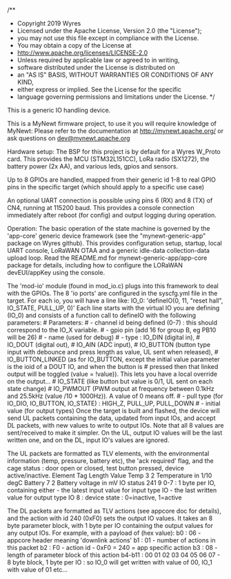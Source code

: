 /**
 * Copyright 2019 Wyres
 * Licensed under the Apache License, Version 2.0 (the "License"); 
 * you may not use this file except in compliance with the License. 
 * You may obtain a copy of the License at
 *    http://www.apache.org/licenses/LICENSE-2.0
 * Unless required by applicable law or agreed to in writing, 
 * software distributed under the License is distributed on 
 * an "AS IS" BASIS, WITHOUT WARRANTIES OR CONDITIONS OF ANY KIND, 
 * either express or implied. See the License for the specific 
 * language governing permissions and limitations under the License.
*/

This is a generic IO handling device.

This is a MyNewt firmware project, to use it you will require knowledge of MyNewt:
Please refer to the documentation at http://mynewt.apache.org/ or ask questions on dev@mynewt.apache.org

Hardware setup:
The BSP for this project is by default for a Wyres W_Proto card. This provides the MCU (STM32L151CC), LoRa radio (SX1272),
the battery power (2x AA), and various leds, gpios and sensors.

Up to 8 GPIOs are handled, mapped from their generic id 1-8 to real GPIO pins in the specific target (which should apply to a specific use case)

An optional UART connection is possible using pins 6 (RX) and 8 (TX) of CN4, running at 115200 baud. This provides a console connection immediately after reboot (for config) and output logging during operation.

Operation:
The basic operation of the state machine is governed by the 'app-core' generic device framework (see the "mynewt-generic-app" package on Wyres github). This provides configuration setup, startup, local UART console, LoRaWAN OTAA and a generic idle-data collection-data upload loop.
Read the README.md for mynewt-generic-app/app-core package for details, including how to configure the LORaWAN devEUI/appKey using the console.

The 'mod-io' module (found in mod_io.c) plugs into this framework to deal with the GPIOs. 
The 8 'io ports' are configured in the syscfg.yml file in the target. For each io, you will have a line like:
    IO_0: 'defineIO(0, 11, "reset hall", IO_STATE, PULL_UP, 0)'
Each line starts with the virtual IO you are defining (IO_0) and consists of a function call to defineIO with the following parameters:
    # Parameters: 
    #   - channel id being defined (0-7) : this should correspond to the IO_X variable.
    #   - gpio pin (add 16 for group B, eg PB10 will be 26)
    #   - name (used for debug)
    #   - type :    IO_DIN (digital in), 
    #               IO_DOUT (digital out), 
    #               IO_AIN (ADC input), 
    #               IO_BUTTON (button type input with debounce and press length as value, UL sent when released), 
    #               IO_BUTTON_LINKED (as for IO_BUTTON, except the initial value parameter is the ioid of a DOUT IO, and when the button is   #                  pressed then that linked output will be toggled (value = !value)). This lets you have a local override on the output...
    #               IO_STATE (like button but value is 0/1, UL sent on each state change)
    #               IO_PWMOUT (PWM output at frequency between 0.1kHz and 25.5kHz (value /10 * 1000Hz)). A value of 0 means off.
    #   - pull type (for IO_DIO, IO_BUTTON, IO_STATE) : HIGH_Z, PULL_UP, PULL_DOWN
    #   - initial value (for output types)
Once the target is built and flashed, the device will send UL packets containing the data, updated from input IOs, and accept DL packets, with new values to write to output IOs. Note that all 8 values are sent/received to make it simpler. On the UL, output IO values will be the last written one, and on the DL, input IO's values are ignored.

The UL packets are formatted as TLV elements, with the environmental information (temp, pressure, battery etc), the 'ack required' flag, and the cage status : door open or closed, test button pressed, device active/inactive. 
Element         Tag Length  Value
Temp            3   2       Temperature in 1/10 degC
Battery         7   2       Battery voltage in mV
IO status       241 9       0-7 : 1 byte per IO, containing either 
                                - the latest input value for input type IO
                                - the last written value for output type IO
                            8  : device state : 0=inactive, 1=active

The DL packets are formatted as TLV actions (see appcore doc for details), and the action with id 240 (0xF0) sets the output IO values. It takes an 8 byte parameter block, with 1 byte per IO containing the output values for any output IOs.
For example, with a payload of (hex value):
b0 : 06 - appcore header meaning 'downlink actions'
b1 : 01 - number of actions in this packet
b2 : F0 - action id - 0xF0 = 240 = app specific action
b3 : 08 - length of parameter block of this action
b4-b11 : 00 01 02 03 04 05 06 07
        - 8 byte block, 1 byte per IO : so IO_0 will get written with value of 00, IO_1 with value of 01 etc...


